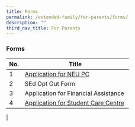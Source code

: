 ```yaml
---
title: Forms
permalink: /extended-family/for-parents/forms/
description: ""
third_nav_title: For Parents
---
```

### **Forms**

| No. | Title |
| --- | --- |
| 1 | [Application for NEU PC](http://www.imda.gov.sg/neupc) |
| 2 | SEd Opt Out Form  |
| 3 | Application for Financial Assistance  |
| 4 | [Application for Student Care Centre](/files/form1.pdf)  |
|